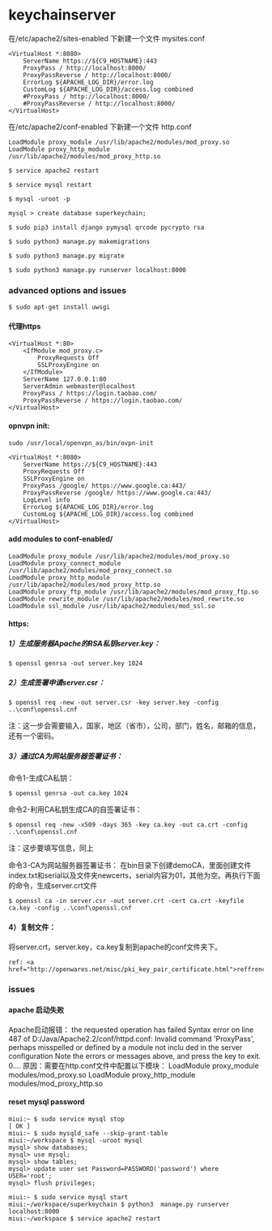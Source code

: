 # keychainserver

在/etc/apache2/sites-enabled 下新建一个文件 mysites.conf

    <VirtualHost *:8080>
        ServerName https://${C9_HOSTNAME}:443
        ProxyPass / http://localhost:8000/
        ProxyPassReverse / http://localhost:8000/
        ErrorLog ${APACHE_LOG_DIR}/error.log
        CustomLog ${APACHE_LOG_DIR}/access.log combined
        #ProxyPass / http://localhost:8000/
        #ProxyPassReverse / http://localhost:8000/
    </VirtualHost>
    
在/etc/apache2/conf-enabled 下新建一个文件 http.conf

    LoadModule proxy_module /usr/lib/apache2/modules/mod_proxy.so
    LoadModule proxy_http_module /usr/lib/apache2/modules/mod_proxy_http.so

    $ service apache2 restart

    $ service mysql restart

    $ mysql -uroot -p

    mysql > create database superkeychain;  

    $ sudo pip3 install django pymysql qrcode pycrypto rsa

    $ sudo python3 manage.py makemigrations

    $ sudo python3 manage.py migrate

    $ sudo python3 manage.py runserver localhost:8000

### advanced options and issues

    $ sudo apt-get install uwsgi 

#### 代理https

    <VirtualHost *:80>  
        <IfModule mod_proxy.c>  
            ProxyRequests Off  
            SSLProxyEngine on  
        </IfModule>  
        ServerName 127.0.0.1:80  
        ServerAdmin webmaster@localhost  
        ProxyPass / https://login.taobao.com/  
        ProxyPassReverse / https://login.taobao.com/  
    </VirtualHost> 

#### opnvpn init:

    sudo /usr/local/openvpn_as/bin/ovpn-init

    <VirtualHost *:8080>
        ServerName https://${C9_HOSTNAME}:443
        ProxyRequests Off
        SSLProxyEngine on
        ProxyPass /google/ https://www.google.ca:443/
        ProxyPassReverse /google/ https://www.google.ca:443/
        LogLevel info
        ErrorLog ${APACHE_LOG_DIR}/error.log
        CustomLog ${APACHE_LOG_DIR}/access.log combined
    </VirtualHost>

#### add modules to conf-enabled/

    LoadModule proxy_module /usr/lib/apache2/modules/mod_proxy.so  
    LoadModule proxy_connect_module /usr/lib/apache2/modules/mod_proxy_connect.so  
    LoadModule proxy_http_module /usr/lib/apache2/modules/mod_proxy_http.so  
    LoadModule proxy_ftp_module /usr/lib/apache2/modules/mod_proxy_ftp.so  
    LoadModule rewrite_module /usr/lib/apache2/modules/mod_rewrite.so  
    LoadModule ssl_module /usr/lib/apache2/modules/mod_ssl.so

#### https:

##### 1）生成服务器Apache的RSA私钥server.key：

    $ openssl genrsa -out server.key 1024

##### 2）生成签署申请server.csr：

    $ openssl req -new -out server.csr -key server.key -config ..\conf\openssl.cnf 

注：这一步会需要输入，国家，地区（省市），公司，部门，姓名，邮箱的信息，还有一个密码。

##### 3）通过CA为网站服务器签署证书：
命令1-生成CA私钥：

    $ openssl genrsa -out ca.key 1024

命令2-利用CA私钥生成CA的自签署证书：

    $ openssl req -new -x509 -days 365 -key ca.key -out ca.crt -config ..\conf\openssl.cnf

注：这步要填写信息，同上

命令3-CA为网站服务器签署证书：
在bin目录下创建demoCA，里面创建文件index.txt和serial以及文件夹newcerts，serial内容为01，其他为空。再执行下面的命令，生成server.crt文件

    $ openssl ca -in server.csr -out server.crt -cert ca.crt -keyfile ca.key -config ..\conf\openssl.cnf

#### 4）复制文件：
将server.crt，server.key，ca.key复制到apache的conf文件夹下。

    ref: <a href="http://openwares.net/misc/pki_key_pair_certificate.html">reffrence</a>
      
### issues

#### apache 启动失败
Apache启动报错：
the requested operation has failed
Syntax error on line 487 of D:/Java/Apache2.2/conf/httpd.conf:
Invalid command 'ProxyPass', perhaps misspelled or defined by a module not inclu
ded in the server configuration
Note the errors or messages above, and press the key to exit. 0....
原因：需要在http.conf文件中配置以下模块：
LoadModule proxy_module modules/mod_proxy.so
LoadModule proxy_http_module modules/mod_proxy_http.so

#### reset mysql password

    miui:~ $ sudo service mysql stop                                                                                                      [ OK ] 
    miui:~ $ sudo mysqld_safe --skip-grant-table
    miui:~/workspace $ mysql -uroot mysql
    mysql> show databases;
    mysql> use mysql;
    mysql> show tables;
    mysql> update user set Password=PASSWORD('password') where USER='root';                                                                                
    mysql> flush privileges;                                                                                                                               

    miui:~ $ sudo service mysql start
    miui:~/workspace/superkeychain $ python3  manage.py runserver localhost:8000
    miui:~/workspace $ service apache2 restart
